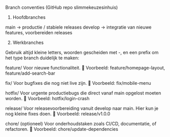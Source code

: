 Branch conventies (GitHub repo slimmekeuzesinhuis)
1. Hoofdbranches

main → productie / stabiele releases
develop → integratie van nieuwe features, voorbereiden releases

2. Werkbranches

Gebruik altijd kleine letters, woorden gescheiden met -, en een prefix om het type branch duidelijk te maken:

feature/
Voor nieuwe functionaliteit.
🔹 Voorbeeld: feature/homepage-layout, feature/add-search-bar

fix/
Voor bugfixes die nog niet live zijn.
🔹 Voorbeeld: fix/mobile-menu

hotfix/
Voor urgente productiebugs die direct vanaf main opgelost moeten worden.
🔹 Voorbeeld: hotfix/login-crash

release/
Voor releasevoorbereiding vanuit develop naar main. Hier kun je nog kleine fixes doen.
🔹 Voorbeeld: release/v1.0.0

chore/ (optioneel)
Voor onderhoudstaken zoals CI/CD, documentatie, of refactoren.
🔹 Voorbeeld: chore/update-dependencies

